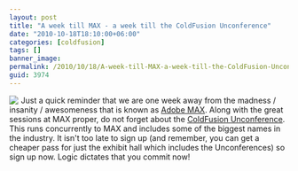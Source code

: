 ```yaml
---
layout: post
title: "A week till MAX - a week till the ColdFusion Unconference"
date: "2010-10-18T18:10:00+06:00"
categories: [coldfusion]
tags: []
banner_image: 
permalink: /2010/10/18/A-week-till-MAX-a-week-till-the-ColdFusion-Unconference
guid: 3974
---
```


<img src="https://static.raymondcamden.com/images/cfjedi/max.png" align="left" style="margin-right: 5px" /> Just a quick reminder that we are one week away from the madness / insanity / awesomeness that is known as <a href="http://max.adobe.com/">Adobe MAX</a>. Along with the great sessions at MAX proper, do not forget about the <a href="http://www.raymondcamden.com/page.cfm/ColdFusion-Unconference">ColdFusion Unconference</a>. This runs concurrently to MAX and includes some of the biggest names in the industry. It isn't too late to sign up (and remember, you can get a cheaper pass for just the exhibit hall which includes the Unconferences) so sign up now. Logic dictates that you commit now!